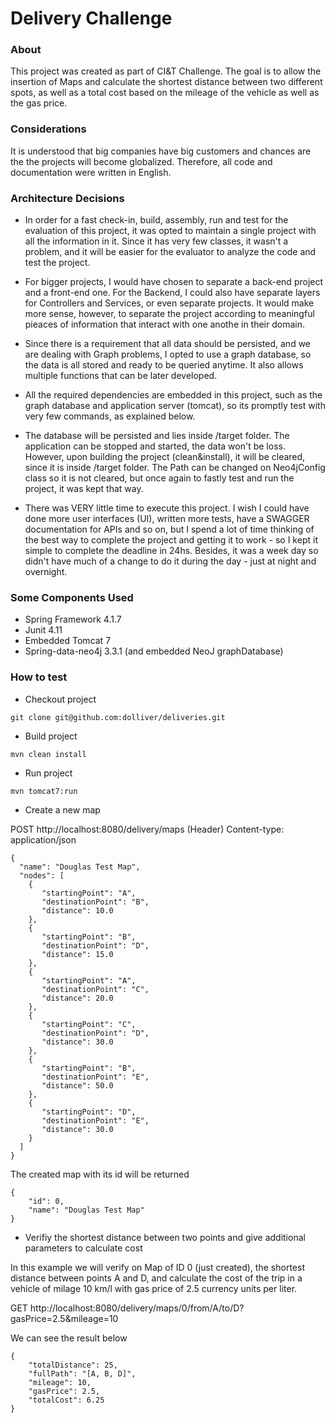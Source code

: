 # Delivery Challenge

### About

This project was created as part of CI&T Challenge.
The goal is to allow the insertion of Maps and calculate the shortest distance between two different spots, as well as a total cost based on the mileage of the vehicle as well as the gas price.

### Considerations

It is understood that big companies have big customers and chances are the the projects will become globalized. Therefore, all code and documentation were written in English.

### Architecture Decisions

- In order for a fast check-in, build, assembly, run and test for the evaluation of this project, it was opted to maintain a single project with all the information in it. Since it has very few classes, it wasn't a problem, and it will be easier for the evaluator to analyze the code and test the project.

- For bigger projects, I would have chosen to separate a back-end project and a front-end one. For the Backend, I could also have separate layers for Controllers and Services, or even separate projects. It would make more sense, however, to separate the project according to meaningful pieaces of information that interact with one anothe in their domain.

- Since there is a requirement that all data should be persisted, and we are dealing with Graph problems, I opted to use a graph database, so the data is all stored and ready to be queried anytime. It also allows multiple functions that can be later developed.

- All the required dependencies are embedded in this project, such as the graph database and application server (tomcat), so its promptly test with very few commands, as explained below.

- The database will be persisted and lies inside /target folder. The application can be stopped and started, the data won't be loss. However, upon building the project (clean&install), it will be cleared, since it is inside /target folder. The Path can be changed on Neo4jConfig class so it is not cleared, but once again to fastly test and run the project, it was kept that way.

- There was VERY little time to execute this project. I wish I could have done more user interfaces (UI), written more tests, have a SWAGGER documentation for APIs and so on, but I spend a lot of time thinking of the best way to complete the project and getting it to work - so I kept it simple to complete the deadline in 24hs. Besides, it was a week day so didn't have much of a change to do it during the day - just at night and overnight.

### Some Components Used
- Spring Framework 4.1.7
- Junit  4.11
- Embedded Tomcat 7
- Spring-data-neo4j 3.3.1  (and embedded NeoJ graphDatabase)


### How to test
- Checkout project
```
git clone git@github.com:dolliver/deliveries.git
```

- Build project
```
mvn clean install
```

- Run project
```
mvn tomcat7:run
```

- Create a new map

POST http://localhost:8080/delivery/maps
(Header) Content-type: application/json
```
{
  "name": "Douglas Test Map",
  "nodes": [
    {
       "startingPoint": "A",
       "destinationPoint": "B",
       "distance": 10.0
    },
    {
       "startingPoint": "B",
       "destinationPoint": "D",
       "distance": 15.0
    },
    {
       "startingPoint": "A",
       "destinationPoint": "C",
       "distance": 20.0
    },
    {
       "startingPoint": "C",
       "destinationPoint": "D",
       "distance": 30.0
    },
    {
       "startingPoint": "B",
       "destinationPoint": "E",
       "distance": 50.0
    },   
    {
       "startingPoint": "D",
       "destinationPoint": "E",
       "distance": 30.0
    }        
  ]
}
```

The created map with its id will be returned

```
{
    "id": 0,
    "name": "Douglas Test Map"
}
```

- Verifiy the shortest distance between two points and give additional parameters to calculate cost

In this example we will verify on Map of ID 0  (just created), the shortest distance between points A and D, and calculate the cost of the trip in a vehicle of milage 10 km/l with gas price of 2.5 currency units per liter.

GET http://localhost:8080/delivery/maps/0/from/A/to/D?gasPrice=2.5&mileage=10

We can see the result below

```
{
    "totalDistance": 25,
    "fullPath": "[A, B, D]",
    "mileage": 10,
    "gasPrice": 2.5,
    "totalCost": 6.25
}
```


